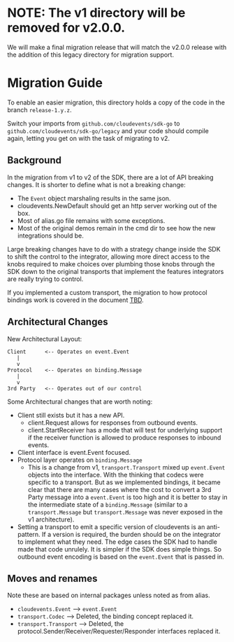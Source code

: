 # NOTE: The v1 directory will be removed for v2.0.0.

We will make a final migration release that will match the v2.0.0 release with
the addition of this legacy directory for migration support.

# Migration Guide

To enable an easier migration, this directory holds a copy of the code in the
branch `release-1.y.z`.

Switch your imports from `github.com/cloudevents/sdk-go` to
`github.com/cloudevents/sdk-go/legacy` and your code should compile again,
letting you get on with the task of migrating to v2.

## Background

In the migration from v1 to v2 of the SDK, there are a lot of API breaking
changes. It is shorter to define what is not a breaking change:

- The `Event` object marshaling results in the same json.
- cloudevents.NewDefault should get an http server working out of the box.
- Most of alias.go file remains with some exceptions.
- Most of the original demos remain in the cmd dir to see how the new
  integrations should be.

Large breaking changes have to do with a strategy change inside the SDK to shift
the control to the integrator, allowing more direct access to the knobs required
to make choices over plumbing those knobs through the SDK down to the original
transports that implement the features integrators are really trying to control.

If you implemented a custom transport, the migration to how protocol bindings
work is covered in the document [TBD](TODO).

## Architectural Changes

New Architectural Layout:

```
Client      <-- Operates on event.Event
   |
   v
Protocol    <-- Operates on binding.Message
   |
   v
3rd Party   <-- Operates out of our control
```

Some Architectural changes that are worth noting:

- Client still exists but it has a new API.
  - client.Request allows for responses from outbound events.
  - client.StartReceiver has a mode that will test for underlying support if the
    receiver function is allowed to produce responses to inbound events.
- Client interface is event.Event focused.
- Protocol layer operates on `binding.Message`
  - This is a change from v1, `transport.Transport` mixed up `event.Event`
    objects into the interface. With the thinking that codecs were specific to a
    transport. But as we implemented bindings, it became clear that there are
    many cases where the cost to convert a 3rd Party message into a
    `event.Event` is too high and it is better to stay in the intermediate state
    of a `binding.Message` (similar to a `transport.Message` but
    `transport.Message` was never exposed in the v1 architecture).
- Setting a transport to emit a specific version of cloudevents is an
  anti-pattern. If a version is required, the burden should be on the integrator
  to implement what they need. The edge cases the SDK had to handle made that
  code unrulely. It is simpler if the SDK does simple things. So outbound event
  encoding is based on the `event.Event` that is passed in.

## Moves and renames

Note these are based on internal packages unless noted as from alias.

- `cloudevents.Event` --> `event.Event`
- `transport.Codec` --> Deleted, the binding concept replaced it.
- `transport.Transport` --> Deleted, the
  protocol.Sender/Receiver/Requester/Responder interfaces replaced it.

